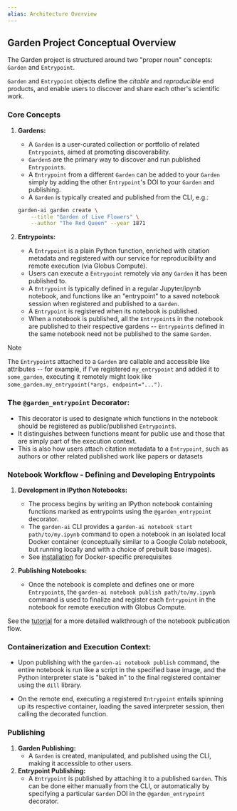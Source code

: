 ```yaml
---
alias: Architecture Overview
---
```

## Garden Project Conceptual Overview

The Garden project is structured around two "proper noun" concepts: `Garden` and `Entrypoint`.

`Garden` and `Entrypoint` objects define the *citable* and *reproducible* end products, and enable users to discover and share each other's scientific work.
### Core Concepts
1. **Gardens:**

    - A `Garden` is a user-curated collection or portfolio of related `Entrypoint`s, aimed at promoting discoverability.
    - `Garden`s are the primary way to discover and run published `Entrypoint`s.
    - A `Entrypoint` from a different `Garden` can be added to your `Garden` simply by adding the other `Entrypoint`'s DOI to your `Garden` and publishing.
    - A `Garden` is typically created and published from the CLI, e.g.:
    ```bash
	garden-ai garden create \
		--title "Garden of Live Flowers" \
		--author "The Red Queen" --year 1871
	```

2. **Entrypoints:**

    - A `Entrypoint` is a plain Python function, enriched with citation metadata and registered with our service for reproducibility and remote execution (via Globus Compute).
    - Users can execute a `Entrypoint` remotely via any `Garden` it has been published to.
    - A `Entrypoint` is typically defined in a regular Jupyter/ipynb notebook, and functions like an "entrypoint" to a saved notebook session when registered and published to a `Garden`.
    - A `Entrypoint` is registered when its notebook is published.
    - When a notebook is published, all the `Entrypoint`s in the notebook are published to their respective gardens -- `Entrypoint`s defined in the same notebook need not be published to the same `Garden`.

> [!NOTE]
> The `Entrypoint`s attached to a `Garden` are callable and accessible like attributes -- for example, if I've registered `my_entrypoint` and added it to `some_garden`, executing it remotely might look like `some_garden.my_entrypoint(*args, endpoint="...")`.


### The `@garden_entrypoint` Decorator:

- This decorator is used to designate which functions in the notebook should be registered as public/published `Entrypoint`s.
- It distinguishes between functions meant for public use and those that are simply part of the execution context.
- This is also how users attach citation metadata to a `Entrypoint`, such as authors or other related published work like papers or datasets

### Notebook Workflow - Defining and Developing Entrypoints

1. **Development in IPython Notebooks:**

    - The process begins by writing an IPython notebook containing functions marked as entrypoints using the `@garden_entrypoint` decorator.
    - The `garden-ai` CLI provides a `garden-ai notebook start path/to/my.ipynb` command to open a notebook in an isolated local Docker container (conceptually similar to a Google Colab notebook, but running locally and with a choice of prebuilt base images).
	- See [installation](user_guide/installation.md) for Docker-specific prerequisites

2. **Publishing Notebooks:**

    - Once the notebook is complete and defines one or more `Entrypoint`s, the `garden-ai notebook publish path/to/my.ipynb` command is used to finalize and register each `Entrypoint` in the notebook for remote execution with Globus Compute.

See the [tutorial](user_guide/tutorial.md) for a more detailed walkthrough of the notebook publication flow.
### Containerization and Execution Context:

- Upon publishing with the `garden-ai notebook publish` command, the entire notebook is run like a script in the specified base image, and the Python interpreter state is "baked in" to the final registered container using the `dill` library.

- On the remote end, executing a registered `Entrypoint` entails spinning up its respective container, loading the saved interpreter session, then calling the decorated function.

### Publishing

1. **Garden Publishing:**
    - A `Garden` is created, manipulated, and published using the CLI, making it accessible to other users.
2. **Entrypoint Publishing:**
    - A `Entrypoint` is published by attaching it to a published `Garden`. This can be done either manually from the CLI, or automatically by specifying a particular `Garden` DOI in the `@garden_entrypoint` decorator.
